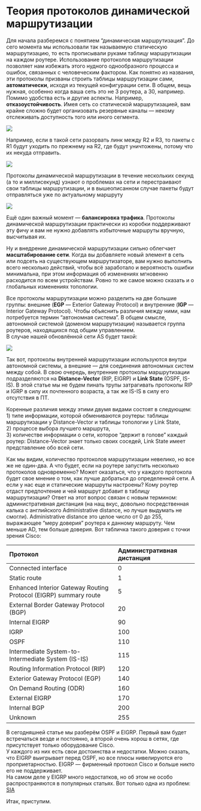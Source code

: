 # Теория протоколов динамической маршрутизации

Для начала разберемся с понятием “динамическая маршрутизация”. До сего момента мы использовали так называемую статическую маршрутизацию, то есть прописывали руками таблицу маршрутизации на каждом роутере. Использование протоколов маршрутизации позволяет нам избежать этого нудного однообразного процесса и ошибок, связанных с человеческим фактором. Как понятно из названия, эти протоколы призваны строить таблицы маршрутизации сами, **автоматически**, исходя из текущей конфигурации сети. В общем, вещь нужная, особенно когда ваша сеть это не 3 роутера, а 30, например.  
Помимо удобства есть и другие аспекты. Например, **отказоустойчивость**. Имея сеть со статической маршрутизацией, вам крайне сложно будет организовать резервные каналы — некому отслеживать доступность того или иного сегмента.

![](http://img-fotki.yandex.ru/get/6411/83739833.1f/0_9c865_87a035ec_L.jpg)

Например, если в такой сети разорвать линк между R2 и R3, то пакеты с R1 будут уходить по прежнему на R2, где будут уничтожены, потому что их некуда отправить.

![](http://img-fotki.yandex.ru/get/6412/83739833.1f/0_9c866_60569206_L.jpg)

Протоколы динамической маршрутизации в течение нескольких секунд \(а то и миллисекунд\) узнают о проблемах на сети и перестраивают свои таблицы маршрутизации, и в вышеописанном случае пакеты будут отправляться уже по актуальному маршруту

![](http://img-fotki.yandex.ru/get/6511/83739833.1f/0_9c867_d085ec2b_L.jpg)

Ещё один важный момент — **балансировка трафика**. Протоколы динамической маршрутизации практически из коробки поддерживают эту фичу и вам не нужно добавлять избыточные маршруты вручную, высчитывая их.

Ну и внедрение динамической маршрутизации сильно облегчает **масштабирование сети**. Когда вы добавляете новый элемент в сеть или подсеть на существующем маршрутизаторе, вам нужно выполнить всего несколько действий, чтобы всё заработало и вероятность ошибки минимальна, при этом информация об изменениях мгновенно расходится по всем устройствам. Ровно то же самое можно сказать и о глобальных изменениях топологии.

Все протоколы маршрутизации можно разделить на две большие группы: внешние \(**EGP** — Exterior Gateway Protocol\) и внутренние \(**IGP** — Interior Gateway Protocol\). Чтобы объяснить различия между ними, нам потребуется термин “автономная система”. В общем смысле, автономной системой \(доменом маршрутизации\) называется группа роутеров, находящихся под общим управлением.  
В случае нашей обновлённой сети AS будет такой:

![](http://img-fotki.yandex.ru/get/6611/83739833.1f/0_9c861_25440ef7_XL.jpg)

Так вот, протоколы внутренней маршрутизации используются внутри автономной системы, а внешние — для соединения автономных систем между собой. В свою очередь, внутренние протоколы маршрутизации подразделяются на **Distance-Vector** \(RIP, EIGRP\) и **Link State** \(OSPF, IS-IS\). В этой статье мы не будем пинать трупы затрагивать протоколы RIP и IGRP в силу их почтенного возраста, а так же IS-IS в силу его отсутствия в ПТ.

Коренные различия между этими двумя видами состоят в следующем:  
1\) типе информации, которой обмениваются роутеры: таблицы маршрутизации у Distance-Vector и таблицы топологии у Link State,  
2\) процессе выбора лучшего маршрута,  
3\) количестве информации о сети, которое “держит в голове” каждый роутер: Distance-Vector знает только своих соседей, Link State имеет представление обо всей сети.

Как мы видим, количество протоколов маршрутизации невелико, но все же не один-два. А что будет, если на роутере запустить несколько протоколов одновременно? Может оказаться, что у каждого протокола будет свое мнение о том, как лучше добраться до определенной сети. А если у нас еще и статические маршруты настроены? Кому роутер отдаст предпочтение и чей маршрут добавит в таблицу маршрутизации? Ответ на этот вопрос связан с новым термином: административная дистанция \(на нащ вкус, довольно посредственная калька с английского Аdministrative distance, но лучше выдумать не смогли\). Аdministrative distance это целое число от 0 до 255, выражающее “меру доверия” роутера к данному маршруту. Чем меньше AD, тем больше доверия. Вот табличка такого доверия с точки зрения Cisco:

| Протокол | Административная дистанция |
| :--- | :--- |
| Connected interface | 0 |
| Static route | 1 |
| Enhanced Interior Gateway Routing Protocol \(EIGRP\) summary route | 5 |
| External Border Gateway Protocol \(BGP\) | 20 |
| Internal EIGRP | 90 |
| IGRP | 100 |
| OSPF | 110 |
| Intermediate System-to-Intermediate System \(IS-IS\) | 115 |
| Routing Information Protocol \(RIP\) | 120 |
| Exterior Gateway Protocol \(EGP\) | 140 |
| On Demand Routing \(ODR\) | 160 |
| External EIGRP | 170 |
| Internal BGP | 200 |
| Unknown | 255 |

В сегодняшней статье мы разберём OSPF и EIGRP. Первый вам будет встречаться везде и постоянно, а второй очень хорош в сетях, где присутствует только оборудование Cisco.  
У каждого из них есть свои достоинства и недостатки. Можно сказать, что EIGRP выигрывает перед OSPF, но все плюсы нивелируются его проприетарностью. EIGRP — фирменный протокол Cisco и больше никто его не поддерживает.  
На самом деле у EIGRP много недостатков, но об этом не особо распространяются в популярных статьях. Вот только одна из проблем: [SIA](http://telecomtest.com.au/datasheets/packet-design/siawp.pdf)

Итак, приступим.